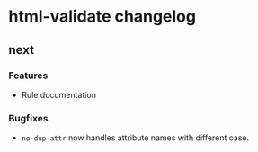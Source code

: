 # html-validate changelog

## next

### Features

- Rule documentation

### Bugfixes

- `no-dup-attr` now handles attribute names with different case.
